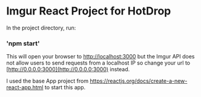# Imgur React Project for HotDrop

In the project directory, run:
### 'npm start'

This will open your browser to [http://localhost:3000](http://localhost:3000) but the Imgur API does not allow users to send requests from a localhost IP so change your url to [http://0.0.0.0:3000](http://0.0.0.0:3000) instead.

I used the base App project from https://reactjs.org/docs/create-a-new-react-app.html to start this app.
